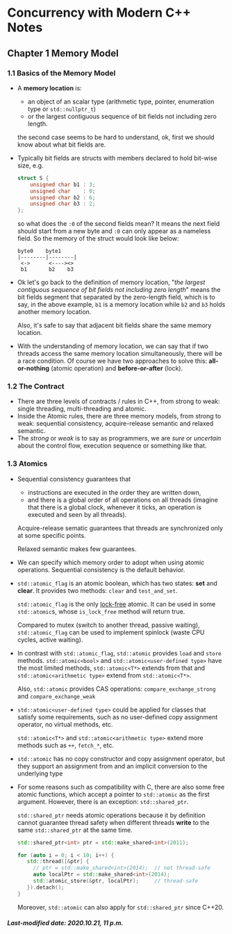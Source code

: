 # Concurrency with Modern C++ Notes

## Chapter 1  Memory Model

### 1.1  Basics of the Memory Model

+ A **memory location** is:

  + an object of an scalar type (arithmetic type, pointer, enumeration type or `std::nullptr_t`)
  + or the largest contiguous sequence of bit fields not including zero length.

  the second case seems to be hard to understand, ok, first we should know about what bit fields are.

+ Typically bit fields are structs with members declared to hold bit-wise size, e.g.

  ```c++
  struct S {
      unsigned char b1 : 3;
      unsigned char    : 0;
      unsigned char b2 : 6;
      unsigned char b3 : 2;
  };
  ```

  so what does the `:0` of the second fields mean? It means the next field should start from a new byte and `:0` can only appear as a nameless field. So the memory of the struct would look like below:

  ```
  byte0    byte1
  |--------|--------|
   <->      <----><>
   b1       b2    b3
  ```

+ Ok let's go back to the definition of memory location, "*the largest contiguous sequence of bit fields not including zero length*" means the bit fields segment that separated by the zero-length field, which is to say, in the above example, `b1` is a memory location while `b2` and `b3` holds another memory location.

  Also, it's safe to say that adjacent bit fields share the same memory location.

+ With the understanding of memory location, we can say that if two threads access the same memory location simultaneously, there will be a race condition. Of course we have two approaches to solve this: **all-or-nothing** (atomic operation) and **before-or-after** (lock).

### 1.2  The Contract

+ There are three levels of contracts / rules in C++, from strong to weak: single threading, multi-threading and atomic.
+ Inside the Atomic rules, there are three memory models, from strong to weak: sequential consistency, acquire-release semantic and relaxed semantic.
+ The *strong* or *weak* is to say as programmers, we are *sure* or *uncertain* about the control flow, execution sequence or something like that.

### 1.3  Atomics

+ Sequential consistency guarantees that 

  + instructions are executed in the order they are written down,
  + and there is a global order of all operations on all threads (imagine that there is a global clock, whenever it ticks, an operation is executed and seen by all threads).

  Acquire-release sematic guarantees that threads are synchronized only at some specific points.

  Relaxed semantic makes few guarantees.

+ We can specify which memory order to adopt when using atomic operations. Sequential consistency is the default behavior.

+ `std::atomic_flag` is an atomic boolean, which has two states: **set** and **clear**. It provides two methods: `clear` and `test_and_set`.

  `std::atomic_flag` is the only [lock-free](https://stackoverflow.com/questions/14011849/what-is-lock-free-multithreaded-programming) atomic. It can be used in some `std::atomic`s, whose `is_lock_free` method will return true.

  Compared to mutex (switch to another thread, passive waiting), `std::atomic_flag` can be used to implement spinlock (waste CPU cycles, active waiting).

+ In contrast with `std::atomic_flag`, `std::atomic` provides `load` and `store` methods. `std::atomic<bool>` and `std::atomic<user-defined type>` have the most limited methods, `std::atomic<T*>` extends from that and `std::atomic<arithmetic type>` extend from `std::atomic<T*>`.

  Also, `std::atomic` provides CAS operations: `compare_exchange_strong` and `compare_exchange_weak`

+ `std::atomic<user-defined type>` could be applied for classes that satisfy some requirements, such as no user-defined copy assignment operator, no virtual methods, etc.

  `std::atomic<T*>` and `std::atomic<arithmetic type>` extend more methods such as `++`, `fetch_*`, etc.

+ `std::atomic` has no copy constructor and copy assignment operator, but they support an assignment from and an implicit conversion to the underlying type

+ For some reasons such as compatibility with C, there are also some free atomic functions, which accept a pointer to `std::atomic` as the first argument. However, there is an exception: `std::shared_ptr`.

  `std::shared_ptr` needs atomic operations because it by definition cannot guarantee thread safety when different threads **write** to the same `std::shared_ptr` at the same time.

  ```c++
  std::shared_ptr<int> ptr = std::make_shared<int>(2011);
  
  for (auto i = 0; i < 10; i++) {
     std::thread([&ptr] {
       // ptr = std::make_shared<int>(2014);  // not thread-safe
       auto localPtr = std::make_shared<int>(2014);
       std::atomic_store(&ptr, localPtr);     // thread-safe       
     }).detach(); 
  }
  ```

  Moreover, `std::atomic` can also apply for `std::shared_ptr` since C++20.

##### Last-modified date: 2020.10.21, 11 p.m.